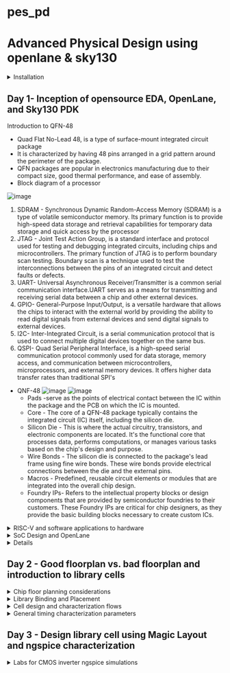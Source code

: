 # pes_pd

# Advanced Physical Design using openlane & sky130

<details>
<summary>Installation</summary>

- For windows
https://forgefunder.com/~kunal/openlane.zip
  - Download and extract the above zip file
  - Create a new machine on your Virtual box with Ubantu 19.04 Bionic Beaver Version
  - Add the extracted file into the machine
<br>
- Installation verification

```
cd Desktop/work/tools/openlane_working_dir/openlane
docker
./flow.tcl -interactive
```

![image](https://github.com/ani171/pes_pd/assets/97838595/ab9b061c-c35f-4864-a75a-627312965959)

</details>

## Day 1- Inception of opensource EDA, OpenLane, and Sky130 PDK
<deatils>
<summary>Introduction to QFN-48</summary>

- Quad Flat No-Lead 48, is a type of surface-mount integrated circuit package
-  It is characterized by having 48 pins arranged in a grid pattern around the perimeter of the package.
-  QFN packages are popular in electronics manufacturing due to their compact size, good thermal performance, and ease of assembly.
- Block diagram of a processor

![image](https://github.com/ani171/pes_pd/assets/97838595/effba290-e604-4f84-b915-e3d0036e359b)

1. SDRAM - Synchronous Dynamic Random-Access Memory (SDRAM) is a type of volatile semiconductor memory. Its primary function is to provide high-speed data storage and retrieval capabilities for temporary data storage and quick access by the processor
2. JTAG - Joint Test Action Group, is a standard interface and protocol used for testing and debugging integrated circuits, including chips and microcontrollers. The primary function of JTAG is to perform boundary scan testing. Boundary scan is a technique used to test the interconnections between the pins of an integrated circuit and detect faults or defects.
3. UART- Universal Asynchronous Receiver/Transmitter is a common serial communication interface.UART serves as a means for transmitting and receiving serial data between a chip and other external devices.
4. GPIO- General-Purpose Input/Output, is a versatile hardware that allows the chips to interact with the external world by providing the ability to read digital signals from external devices and send digital signals to external devices.
5. I2C- Inter-Integrated Circuit, is a serial communication protocol that is used to connect multiple digital devices together on the same bus.
6. QSPI- Quad Serial Peripheral Interface, is a high-speed serial communication protocol commonly used for data storage, memory access, and communication between microcontrollers, microprocessors, and external memory devices. It offers higher data transfer rates than traditional SPI's

- QNF-48
![image](https://github.com/ani171/pes_pd/assets/97838595/40d60952-0ea3-4153-a1d7-4a7e3f3667e4)
![image](https://github.com/ani171/pes_pd/assets/97838595/145f3ebc-2722-4dba-a02f-e326ab2cd333)
  - Pads -serve as the points of electrical contact between the IC within the package and the PCB on which the IC is mounted.
  - Core - The core of a QFN-48 package typically contains the integrated circuit (IC) itself, including the silicon die.
  - Silicon Die - This is where the actual circuitry, transistors, and electronic components are located. It's the functional core that processes data, performs computations, or manages various tasks based on the chip's design and purpose.
  - Wire Bonds - The silicon die is connected to the package's lead frame using fine wire bonds. These wire bonds provide electrical connections between the die and the external pins.
  - Macros - Predefined, reusable circuit elements or modules that are integrated into the overall chip design.
  - Foundry IPs- Refers to the intellectual property blocks or design components that are provided by semiconductor foundries to their customers. These Foundry IPs are critical for chip designers, as they provide the basic building blocks necessary to create custom ICs.

</deatils>

<details>
<summary>RISC-V and software applications to hardware</summary>

![image](https://github.com/ani171/pes_pd/assets/97838595/e0a7a7fc-72cb-496d-94fb-c64c0f1be6be)
- HDL language acts an interface between the RISC architecture and the layout. It converts the RTL design into a netlist and synthesizes it.
![image](https://github.com/ani171/pes_pd/assets/97838595/7c0e4892-b24a-4548-8d45-546d34d40fb6)
Application software ---> System software ---> Hardware
- System Software converts application software into binary language
  - It has three major parts:
  1. Operating system
  2. Compiler
  3. Assembler
  - The operating system acts on small functions present in C, C++, Java, or any other language codes and gives it to the Compiler which in turn generates the .exe file which has all the Instructions. The .exe file is fed into the assembler, which generates the Machine Language code through which hardware can be implemented.
  
</details>

<details>
<summary>SoC Design and OpenLane</summary>

## Requirements for ASIC Design
![image](https://github.com/ani171/pes_pd/assets/97838595/667dc3c0-bd68-4eb3-9f53-5cb30a854fff)

 ## Simplified RTL to GDSII Flow
 ![image](https://github.com/ani171/pes_pd/assets/97838595/cf62946c-8489-4021-9644-968b320821b0)

- Synthesis: Synthesis in the context of ASIC (Application-Specific Integrated Circuit) design is a crucial step in the overall ASIC design flow. It involves converting a high-level hardware description language (HDL) representation of a digital design into a gate-level netlist, which consists of logical gates (AND, OR, XOR, etc.) and flip-flops (registers).
- Floor Planning: Floor planning is the process of determining how the various functional blocks, or modules, of an ASIC will be physically placed on the silicon die. It defines the overall chip's dimensions, the location of key components, and the routing channels for interconnects.
- Power planning: Power planning, also known as power grid design, is the process of distributing power and ground throughout the ASIC to ensure stable and efficient power delivery. It involves creating a network of power rails and ground connections.
<br>
- Global Placement:
    - Global placement is the initial phase of placement and focuses on finding a rough positioning of the cells on the chip's layout.
    - It does not specify the exact coordinates but rather provides a high-level allocation of resources.

- Detailed Placement:
    - Detailed placement follows global placement and focuses on refining the positions of individual cells to achieve precise spatial coordinates.
    - It determines the exact locations of each cell and ensures that cells are placed according to design constraints and the logical interconnections between them.
<br>
- Clock Tree Synthesis: CTS aims to efficiently distribute clock signals to all flip-flops and sequential elements in the design. This ensures that all clocked elements receive a synchronized clock signal, minimizing clock skew (the variation in arrival times of clock signals) and ensuring consistent operation.
- Signal Routing: This involves the process of connecting various electronic components and interconnecting the signal paths to ensure proper functionality.
- Global Routing
    - Global routing focuses on finding a rough path for each signal through the available routing channels to connect the source and destination points.
    - It doesn't specify the exact path of each wire but rather defines high-level routing structures.
- Detailed Routing
    - Detailed routing follows global routing and focuses on refining the exact paths of each signal.
    - It specifies the specific routing resources (metal layers, vias, etc.) to be used for each net and resolves conflicts.
<br>
- Sign-off:
  - Physical Rules Checking
      - Design Rules Checking
      - Layout v/s Schematic
  - Timing Verification
      - Static Timing Analysis

## Introduction to OpenLane

OpenLane is designed to democratize the ASIC design process by providing open-source tools and methodologies. It aims to reduce the barriers to entry and enable more people to design custom integrated circuits.
Clean means:
  - No LVS Violations
  - No DRC Violations
<br>
- striVe SoC family

![image](https://github.com/ani171/pes_pd/assets/97838595/9025acfa-77a6-464c-9eb7-e7007a1db4d2)

- OpenLane ASIC flow

![image](https://github.com/ani171/pes_pd/assets/97838595/3d60a6dc-7aea-41a4-81e1-bf8bf260b1dd)

- Design For Test (DFT)
  1. Scan Insertion
  2. Automatic Test Pattern Generation (ATPG)
  3. Test Patterns Compaction
  4. Fault Coverage
  5. Fault Simulation
  
### Physical Implementation

- Also called automated PnR (Place and Route)
  - Floor/Power Planning
  - End Decoupling Capacitors and Tap cell insertion
  - Placement: Global and Detailed
  - Post-placement optimization
  - Clock Tree Synthesis (CTS)
  - Routing: Global and Detailed
    
### Logic Equivalence clock

- Every time the netlist is modified, verification must be performed
  - CTS modifies the netlist
  - Post Placement optimizations modify the netlist
- LEC is used to formally confirm that the function did not change after modifying the netlist
### Dealing with Antenna rules violations

- When a metal wire segment is fabricated, it can act as an antenna.
  - Reactive ion etching causes charge to accumulate on the wire.
  - Transistor gates can be damaged during fabrication.
- Two solutions:
  - Bridging attaches a higher layer intermediary
    - Requires Router awareness 
  - Add antenna diode cell to leak away charges
    - Antenna diodes are provided by the SCL

</details>

<details>
<suumary>Open-Source EDA Tools</suumary>

### OpenLANE Directory structure detail

![image](https://github.com/ani171/pes_pd/assets/97838595/ed0e309b-bac7-4fea-8d30-54ab148bfa61)
![image](https://github.com/ani171/pes_pd/assets/97838595/6aee3f4c-3025-46a8-b4cf-7cec36196928)
![image](https://github.com/ani171/pes_pd/assets/97838595/29dc6214-6aab-4121-8133-6924b2020991)
![image](https://github.com/ani171/pes_pd/assets/97838595/73c2b12d-b4e7-4fd7-9a4b-adc9faa552e8)

- skywate-pdk : contains all pdk-related files.
- open_pdks: set of scripts and files that convert foundry level pdks to be compatible with open source PDA tools.
- sky130A: It is a variant of pdk.
- libs.tech: specific to technology
- libs.ref: specific to tools

### Design preparation steps

![image](https://github.com/ani171/pes_pd/assets/97838595/280bfdd2-6121-45df-b5e4-acccf8d49349)
![image](https://github.com/ani171/pes_pd/assets/97838595/6894d26d-ad90-47f0-82a3-e6d843132658)
![image](https://github.com/ani171/pes_pd/assets/97838595/7f075a34-00d7-48fa-86c0-6867e72a6f99)
`less config.tcl`
![image](https://github.com/ani171/pes_pd/assets/97838595/ab426974-ccd1-496a-9f65-ff709541d6b2)
`less sky130A_sky130_fd_sc_hd_config.tcl`
![image](https://github.com/ani171/pes_pd/assets/97838595/432832ec-0aa8-4b88-a22d-11ef3fa4c501)

### Design setup stage
![image](https://github.com/ani171/pes_pd/assets/97838595/38edc184-2e68-4673-a241-6ef04b2dd65f)

### Review files after design prep and run synthesis

 ```
docker
./flow.tcl -interactive
package require openlane 0.9
prep -design picorv32a
run_synthesis
run_floorplan
```
![image](https://github.com/ani171/pes_pd/assets/97838595/e7b10f56-ddfe-47b0-acee-f0245bcf0299)
![image](https://github.com/ani171/pes_pd/assets/97838595/12de6c12-2b2e-462b-88de-5fad6419886a)
`less merged.lef`
![image](https://github.com/ani171/pes_pd/assets/97838595/04525814-f1a8-4f5a-8477-86fa1a5716ac)
`less config.tcl`
![image](https://github.com/ani171/pes_pd/assets/97838595/59bf31a6-8b44-4001-b54c-01232623e3bc)

#### Results of synthesis

![image](https://github.com/ani171/pes_pd/assets/97838595/c3d967ba-29ce-462e-8f87-1b88ab9bc186)

1. Number of cells = 14876
2. Number of dff =1613
3. Flop Ratio = 0.108

`less picorv32a.synthesis.v`

![image](https://github.com/ani171/pes_pd/assets/97838595/fc78d558-ea4a-4420-9750-553a148d0bb2)

</details>

## Day 2 -  Good floorplan vs. bad floorplan and introduction to library cells

<details>
<summary>Chip floor planning considerations</summary>

- Utilization factor and aspect ratio
![image](https://github.com/ani171/pes_pd/assets/97838595/a963ec64-9426-47b0-8cef-01530124a27a)
  - Finding W and H
      - we begin with a simple netlist taking two D flip flips, aka launch flop, and the capture flop with a simple combinational logic between them.
        
![image](https://github.com/ani171/pes_pd/assets/97838595/b3492954-5341-4029-b374-9f014fea07fe)
Converting it into the physical dimension
![image](https://github.com/ani171/pes_pd/assets/97838595/cfcbdc66-b508-4366-8c63-bb94a3bbbc49)

Given the unit area for each logic gate, we implement this die multiple times on the silicon wafer to increase the throughput. When we implement the logic into the core, the logic cells occupy 100% of the core, thereby occupying 100% of the core.

![image](https://github.com/ani171/pes_pd/assets/97838595/20bd601a-f8d2-40e3-b27c-daac51e84282)

![image](https://github.com/ani171/pes_pd/assets/97838595/8090578f-5c86-48ea-91f4-e2280935c76e)

- Utilization factor:

![image](https://github.com/ani171/pes_pd/assets/97838595/f408c088-e3db-4aa9-a5c3-fc38e26b65f8)

- Aspect ratio:
  - Ratio of the width to the height of a transistor. It is a critical parameter in the design and fabrication of integrated circuits.
  - Whenever the aspect ratio is 1 it signifies that the chip is a square-shaped chip. When the aspect ratio is other than 1 then it signifies that our chip is rectangular in shape.

![image](https://github.com/ani171/pes_pd/assets/97838595/b17b1943-fbef-447f-9595-66540b0d60d1)

### Concept of pre-placed cells

![image](https://github.com/ani171/pes_pd/assets/97838595/48f7f577-07a2-459e-a359-aa184d29313f)

![image](https://github.com/ani171/pes_pd/assets/97838595/62ebe21d-7e52-4e7b-8a54-2de286c8e814)

- Separate the two blocks as two different IPs and modules.
- We can implement this one time and can be REUSED multiple times.

![image](https://github.com/ani171/pes_pd/assets/97838595/e8b11638-f660-4ef0-8f39-3fb075b880b4)

![image](https://github.com/ani171/pes_pd/assets/97838595/6d5349cf-22d7-4e56-8f9a-99194a898200)

### De-coupling capacitors

- Decoupling capacitors are a fundamental tool in ensuring the reliable and noise-free operation of digital circuits and ICs. Properly selected and placed decoupling capacitors can help prevent signal integrity issues, reduce electromagnetic interference (EMI), and improve the overall performance and reliability of electronic systems.

![image](https://github.com/ani171/pes_pd/assets/97838595/991c7dd4-f32c-4a2a-ac90-6377512c136f)

- If Vdd' goes below the noise margin, due to Rdd and Ldd, the logic '1' at the output of the circuit won't be detected as logic '1' at the input of the circuit following this circuit.

![image](https://github.com/ani171/pes_pd/assets/97838595/cfa63073-d0fc-47fd-b635-c5ff12f711b5)

- Having a large distance from the power supply and the main circuit has a disadvantage as there are multiple voltage drops happening before it reaches the main circuit giving less voltage at the main circuit due to voltage drops, therefore, we cannot guarantee that our logic gates in the circuit are getting either a high voltage(logic 1) or a low voltage(logic 0) or a danger region or gray region(Either Logic can go to 1 or 0 giving high or low volts) hence we have a disadvantage of Voltage being far from our circuit design.
- To solve this we use Decoupling Capacitors
  - they are huge capacitors completely filled with charge, therefore if our main voltage source is 1v our decoupling capacitors also get charged to 1V.

![image](https://github.com/ani171/pes_pd/assets/97838595/57b37281-1b88-403f-bbb0-de5fd6d0c9a6)

  - surround the preplaced cells with the decoupling capacitors in order to keep the current flow as required without any problems of voltage drops. thereby ensuring each preplaced cell is getting the supply from the Decoupling capacitors.

![image](https://github.com/ani171/pes_pd/assets/97838595/66a144fd-7318-41e3-a44c-dfe918cae1e1)

### Power planning

- Power planning involves the careful management of power distribution, delivery, and consumption in an IC to ensure its proper functioning and efficiency.

![image](https://github.com/ani171/pes_pd/assets/97838595/69d1559a-de19-4dde-83a0-acd94a4e391a)

- Consider the above circuit which we used for decoupling capacitors and converting it into a Macro, now This macro is repeated multiple times on the chip creating a current Demand for each and every element of the particular macro. Now suppose one is the driver and the other is the loader each macro has decoupling capacitors and we need to send the signal from the driver to the load, we need to make sure the particular line between the driver and to load maintains the same particular signal.

![image](https://github.com/ani171/pes_pd/assets/97838595/0736914d-c013-435d-96e7-db919f71e765)

- The line between the driver and load should get the necessary power from the power supply as decoupling capacitors cannot be placed in between therefore having a possibility of voltage drop as the power supply is far from the signal line.
- Hence we consider a 16-bit bus connected to an inverter when we pass the logic to the inverter the output will be the inverted value of the input therefore all the capacitors charged to Logic 1 are now discharged to Logic 0 and vise-versa.

![image](https://github.com/ani171/pes_pd/assets/97838595/33f2ab90-1098-4eef-8a7c-b2c45bda1778)

![image](https://github.com/ani171/pes_pd/assets/97838595/2453ebcd-a460-47cc-9c02-3a4196f483f9)

- when all the other capacitors charge from Logic 0 to Logic 1 in that case all these capacitors are in demand supply from the main power supply at the same time and we have a single voltage line for all the capacitors hence we get a Voltage Droop


![image](https://github.com/ani171/pes_pd/assets/97838595/3f5610e6-7ed6-4ca3-952c-531f30b6ac92)

- We put multiple power supplies instead of a single one by creating multiple VDD and VSS lines, thereby giving any power supply demand to the circuit. The power planning structure

### Pin placement and logical cell placement blockage

- Pin placement, also known as I/O (Input/Output) pad placement, refers to the process of determining the locations and arrangement of input and output pins on an IC or PCB. These pins are used to interface with external devices or other components.

![image](https://github.com/ani171/pes_pd/assets/97838595/51ba5ec5-dae0-4a72-837a-6833d64aa619)

- Let's take 2 more designs but both are driven using different clocks with a common pre-placed cell as shown below:

![image](https://github.com/ani171/pes_pd/assets/97838595/73ec9440-0cfc-43c6-8be6-9282fec5d44c)

- Complete Design

![image](https://github.com/ani171/pes_pd/assets/97838595/5be8efa4-99a1-4058-9df7-4b0db478dbe0)

- Clock 1 and 2 drives the complete chip

### Pin placement

![image](https://github.com/ani171/pes_pd/assets/97838595/835166ab-5fee-4a50-b704-5655386dfe9f)

- After Pin placement, we make sure that none of the automated placement and routing tools place any cells in the particular area that the gaps between each clock port, the area should be blocked for placement and routing tools, hence we do logical cell placement blockage.

![image](https://github.com/ani171/pes_pd/assets/97838595/5b6b0e64-6eb3-4b04-82e0-fba2698825ad)

### Steps to run floorplan using OpenLANE

`less README.md`

![image](https://github.com/ani171/pes_pd/assets/97838595/779e9791-7eca-4f19-ab3b-0883387c7492)
![image](https://github.com/ani171/pes_pd/assets/97838595/508c7a63-f3e2-4f10-b8c4-ba26e83600fb)
![image](https://github.com/ani171/pes_pd/assets/97838595/814c5f45-93af-4023-b079-d22399ba42cc)

`less floorplan. tcl`

![image](https://github.com/ani171/pes_pd/assets/97838595/db903803-925a-4c73-8d14-db665b461479)

`run_floorplan`

![image](https://github.com/ani171/pes_pd/assets/97838595/218fda9b-7838-4c49-9a23-17de9d466730)

### Review floorplan layout in Magic

```
magic -T /home/nickson/Desktop/work/tools/openlane_working_dir/pdks/sky130A/libs.tech/magic/sky130A.tech lef read ../../tmp/merged. lef def read picorv32a.floorplan.def &
```

![image](https://github.com/ani171/pes_pd/assets/97838595/9044feaa-e94c-414f-86b4-802fb460c7a6)

- Click "S" to select the layout
- Click "V" so that the layout will fit the screen

![image](https://github.com/ani171/pes_pd/assets/97838595/07badb76-347c-4186-9aa7-e839913a6847)
![image](https://github.com/ani171/pes_pd/assets/97838595/5bf4949d-4416-4eb3-b1d5-4ddc071f8080)
![image](https://github.com/ani171/pes_pd/assets/97838595/2071fac3-c677-4625-99ab-9d507fa04316)

</details>

<details>
<summary>Library Binding and Placement</summary>

### Netlist binding

- Placement and Routing
  - The most important step in placement and routing is to bind the netlist with the physical cells.
  - Consider the particular netlist with all these Gates and the shape of the gates represents the functionality of the Gates, but in reality, we don't have shapes like the ones shown below we have them in box type with the width and height of the particular cell.
  - So at the end, we will be having each logic gate with a shape and the preplaced blocks and we will be left out with wires.

![image](https://github.com/ani171/pes_pd/assets/97838595/fa4225f6-3f93-456b-9d4e-22e6c3e10061)

  - These blocks of shape are now present on a shelf known as the Library, The Library contains various types of blocks including these(ex flip flops, AND gate, Or gate, etc)

![image](https://github.com/ani171/pes_pd/assets/97838595/25de1a1f-5821-4362-b7a1-13d3e138dc39)

  - The library also holds the information of each logic gate like delays etc, the library can be classified into 2 types one that holds the shapes and one that holds the information of each logic gate.
  - The library will have the information on the shape width and height, the delay information of each and every cell, and the required condition of the particular cells.
  - The library also holds different flavors of the cell it tries to store(ex if the 2 block is an and gate the library also shows another same AND gate but a bit bigger in size, least resistance path than the normal one as its bigger in size thereby being faster compared to the normal one), therefore it has flavors of each and every cell we try to store it in.

![image](https://github.com/ani171/pes_pd/assets/97838595/8390e6e2-e257-48a0-8a2f-29b6d17afe3a)

  - we can pick what we want to use based on our available space on the floorplan.
  - Therefore in summary library consists of everything it consists of cells, shapes and sizes of the cells, various flavors of the same cells, and the timing and delay information.

- Once we have given proper shape and size and delay information of our cell using the library the next step is to take this cell and place it onto the floorplan, so we have the floorplan, we have the netlist, we have the physical design view of the netlist in form of logic gates.

![image](https://github.com/ani171/pes_pd/assets/97838595/21e7a196-ed5c-4c4c-adb6-6b254b9fdfa3)

- The netlist won't come into the picture as we will be using the Physical view of logic gates though we will be following the connectivity information from the netlist itself.

- How this is done?
  - The placement stage will make sure that the pre-placed cell locations are not affected and kept as it is and there will be no cells that can be placed in that area.
  - We now place each of the shape cells from the physical design view of logic gates in a proper manner such that there are no delay constraints, we place them in such a way that they are close to their respective input and output port pins, and we place them close because if FF2 was placed somewhere below and the distance from FF2 to dout1 wud be higher thereby having more timing delay to communicate with the output pin.

![image](https://github.com/ani171/pes_pd/assets/97838595/7cf8f142-03c3-4093-86cf-f0d4bef124d4)

- From above we clearly see that FF1 is placed near to Din1 and FF2 is placed near to Dout1 as they are connected close to each other using the Netlist as reference we fill all the other the same way.
- we place the 2nd stage of the netlist in the way shown below:

![image](https://github.com/ani171/pes_pd/assets/97838595/299bade4-29ec-41ec-b95c-7e2fdbefb850)

- Here we see that in 2nd stage FF1 is not close to Din2 for and FF1, cell 1, cell 2, FF2 the delay between FF1 and 1 will be very minimal and similarly the delay between 1 and 2 is also minimal, we do this because of some reasons given ahead.

### Optimize placement using estimated wire length and capacitance

- In the 3rd stage placed we see that FF1 needs to be connected to Din3 and FF2 to Dout 3 but the distance between them is huge hence we try to place them diagonally as shown below:
![image](https://github.com/ani171/pes_pd/assets/97838595/f7f7dc15-e8e7-4933-884c-ed507ca06010)

- Similarly implementing stage 4 is quite tricky as we have pre-placed cells and we can't give FF1 close to Din4 therefore the distance is huge again in stage 4 as there is again a diagonally opposite I/O port for stage 4 on the chip.
- We place the stage as shown below:
![image](https://github.com/ani171/pes_pd/assets/97838595/61ce154e-2970-41a6-a272-f944b8b6cc69)
- Now we try to solve the problems that we encountered while placing these cells, the Solution for these problems is known as Optimized placement.

  - This is the stage where we do estimations where we estimate the wire length, and capacitance and based on that insert repeaters.
   - Let's consider FF1 of the 2nd stage and din2 we see that the capacitances between them are very huge as its huge length of wire and even the resistance as it depends on the length and length is huge. Therefore the signal delay is high from din2 to FF1 of 2nd stage due to the distance.
  - We fix this problem by placing a Repeater in between Din2 and FF1 of the 2nd stage to pass on the signal thereby reducing delay and loss of data, therefore whatever is told to Din2 is successfully retained by FF1 of the 2nd stage This is called Signal Integrity.
<br>

- Repeater: Repeats act as signal buffers that rejuvenate the existing signal, generating a new signal identical to the original one, and transmitting it once more. This strategy involves deploying multiple repeaters to preserve signal quality over extended distances, albeit at the expense of increased area usage, presenting a trade-off.
- In the 1st stage we don't need any repeaters, Signel Integrity is based on the wire length estimation and calculation.
- SLEW primarily relies on the capacitor's value; a larger capacitor necessitates a greater charge to fill it, leading to a poorer slew rate. In the second stage, a considerable distance separated Din2 and FF1 from Stage 2, causing the slew rate, which essentially involves transmission, to exceed its limit. This increased difficulty in reaching FF1 necessitates the addition of repeaters, as illustrated below

![image](https://github.com/ani171/pes_pd/assets/97838595/e6fce526-9731-4cdc-b3b7-0bbe4016ed03)

- In the second stage, we have optimized specific logic to eliminate any time delay between components 1 and 2, ensuring seamless signal recreation, as they are all closely positioned. The rationale behind this optimization for FF1, 1, 2, and FF2 of the second stage is our assumption that this stage operates at an exceptionally high speed. Consequently, we have clustered these logic elements in close proximity to achieve a zero-delay transmission from FF1 to FF2, even though they are distanced from their respective ports
- Stage 3
![image](https://github.com/ani171/pes_pd/assets/97838595/289d992c-1a2f-4c28-9066-94d2da97c03c)

- Stage 4

![image](https://github.com/ani171/pes_pd/assets/97838595/cbdcd049-da3c-4ff4-99e5-8935c8df9b12)

### Need for libraries and characterization

Libraries and characterization are foundational elements of the IC design process. Libraries provide standardized building blocks that enhance design productivity and reusability, while characterization provides the essential data needed to accurately model and simulate the behavior of these components, ensuring that the final design meets its performance, power, and reliability goals.

### Congestion-aware placement using RePlAce

Placement within OpenLANE involves a two-stage process:
1. Global Placement: This initial stage focuses on placing the cores without performing legalization. Legalization involves arranging standard cells in standard cell rows, ensuring they are properly abutted with one another, and avoiding any overlaps. The primary goal of global placement is to minimize wire length.
2. Detailed Placement: This phase can be rephrased as "Detailed placement" occurs after global placement. In this stage, the focus shifts to fine-tuning the placement of standard cells and ensuring all legalization requirements are met. The primary aim here is to optimize the precise arrangement of cells to further enhance circuit performance.

- For global placement, we run the `run_placement` command
![image](https://github.com/ani171/pes_pd/assets/97838595/70f34a8a-97bb-4a28-a628-eeb3cd76cbb0)

- We see that the hpwl values converge basically the length is reducing.
- To see the placement in OpenLANE type magic -T with the required file location of the placement file.
![image](https://github.com/ani171/pes_pd/assets/97838595/6f598cb0-ce44-446d-b16a-ce0c0544d283)
![image](https://github.com/ani171/pes_pd/assets/97838595/5fb9e674-cffe-41a3-a7bf-8abbd7eaf5f6)

</details>

<details>
<summary>Cell design and characterization flows</summary>

### Inputs for cell design flow

- The cell design flow involves the systematic creation and enhancement of discrete digital logic cells that constitute a standard cell library. Within these libraries, there exists a collection of pre-designed, characterized, and recyclable components, such as logic gates and flip-flops, fundamental for building integrated circuits. These libraries encompass various essential elements, including PDK, DRC, and LVS rules, SPICE models, as well as user-defined specifications. These user-defined specifications, such as pin placement and gate length parameters, are incorporated into the library by the library developer.
![image](https://github.com/ani171/pes_pd/assets/97838595/28ef7c44-3535-46f7-a45b-3f99c5f3f5a8)
![image](https://github.com/ani171/pes_pd/assets/97838595/be1e9c0e-feff-4110-8e49-5f6ed92008ac)

### Circuit Design

- Circuit Design Phase: In this initial phase, we begin by implementing a specific function using a combination of NMOS (N-type Metal-Oxide-Semiconductor) and PMOS (P-type Metal-Oxide-Semiconductor) transistors. Subsequently, we create a network graph that represents the interconnections between these transistors. From this graph, we derive Euler's path, which serves as a crucial aspect of the design. Additionally, we construct a stick diagram that visually represents the physical layout of the circuit based on the graph.
![image](https://github.com/ani171/pes_pd/assets/97838595/668f9253-50d7-4ab0-9c1d-0dc5fe59353e)

- Layout Design Phase: Following the stick diagram, we proceed with the layout design, adhering to Design Rule Check (DRC) rules to ensure manufacturability. This phase involves accurately converting the stick diagram into a layout that meets the specified DRC constraints. Furthermore, we extract parasitic elements, such as resistances and capacitances, from the layout. This information is then compiled into an extracted spice list.
![image](https://github.com/ani171/pes_pd/assets/97838595/5f88c636-0802-40f7-af0e-6126dbcfb546)
![image](https://github.com/ani171/pes_pd/assets/97838595/51e5811f-39af-4b3c-9118-2d7356573c01)

- Characterization Phase: In this step, we focus on characterizing the circuit's performance in terms of timing, noise, and power. We begin by importing the necessary models and technology files. Using this information, we generate an extracted spice netlist that reflects the circuit's behavior. Subsequently, we read subcircuits and integrated power sources into the design. We also apply a stimulus to the characterization setup, introduce required output capacitance loads, and provide the essential simulation commands to thoroughly evaluate the circuit's behavior under various conditions.
![image](https://github.com/ani171/pes_pd/assets/97838595/4a2c4af9-4a7f-4667-9703-09179ae4ca74)

This process involves transitioning from the initial logical representation of the circuit to its physical layout, ensuring adherence to design rules, extracting parasitic effects, and ultimately characterizing its performance through simulation and analysis.
- We have the description of this buffer as shown below:
![image](https://github.com/ani171/pes_pd/assets/97838595/b2490d1e-9190-443b-bb6a-c3bd093f25eb)

- For this, we have spice extracted Netlist basically whatever we have in the Layout buffer that contacts the metal layers, and everything for each element will have a resistance and capacitances we have extracted them all in terms of a spiced Netlist as shown below:
![image](https://github.com/ani171/pes_pd/assets/97838595/1be3c9ff-c613-4763-a08c-59ba00559250)

- We have the sub-circuit file loaded, it contains the actual PMOS and NMOS models as shown below:
![image](https://github.com/ani171/pes_pd/assets/97838595/581fcb78-4102-43e1-a0ef-2a26d4b9f99e)

- The industry-standard characterization flow comprises several key steps
1. Model Reading: The initial step involves reading the models, which are the first files received from the foundry.
2. Extracted Spice Netlist Reading: Next, we read the extracted spice netlist, which provides an essential representation of the circuit.
3. Behavior Recognition: In this stage, we identify and characterize the behavior of the buffer or logic gate that has been implemented.
4. Loaded Subcircuit File Reading: We proceed by reading the loaded subcircuit file to integrate the necessary components.
5. Power Source Attachment: Essential power sources are attached to the circuit to ensure proper operation.
6. Stimulus Application: Stimulus is applied to initiate and observe the circuit's response.
7. Output Capacitance Variation: Output capacitance is adjusted within a specified range to assess circuit performance under different conditions.
8. Simulation Commands: Crucial simulation commands are provided to simulate and evaluate the circuit.
- These eight steps are typically consolidated into a configuration file that is input into the characterization software, known as GUNA. GUNA performs comprehensive characterization, generating separate timing, power, noise, and .lib (library) files. As a result, characterization is further subdivided into timing, power, and noise characterization processes.

</details>

<details>
<summary>General timing characterization parameters</summary>
  
- By examining the descriptive image of the buffer during characterization, we gain insights into various threshold points within the waveform. These points are referred to as "Timing Threshold Definitions." Below, you can find the timing thresholds for the depicted image.
- The output of the waveform looks like this shown below:
  
![image](https://github.com/ani171/pes_pd/assets/97838595/c59122ae-54ae-4352-94b4-d20560d13572)

- The waveform presented above is designed to provide insights into the slew rates of the signal. The red graph represents the rising slew, while the blue graph illustrates the falling slew, with distinct high and low values for each. Additionally, similar representations are available for input rise and fall as well as output rise and fall, with the input rise and fall depicted below.

![image](https://github.com/ani171/pes_pd/assets/97838595/587ed7c7-3982-4bd8-aa90-418583f675cf)

- The output rise and fall is shown below:
![image](https://github.com/ani171/pes_pd/assets/97838595/3865300c-c92a-460d-9063-2d70a2d6a4fb)

- Timing threshold definitions

![image](https://github.com/ani171/pes_pd/assets/97838595/ffbbe4be-4138-40a7-8fba-d40cb45d9405)

- Propagation delay: The time difference between when the transitional input reaches 50% of its final value and when the output reaches 50% of its final value.
```
Propagation delay=time(out_fall_thr)-time(in_rise_thr)
```
![image](https://github.com/ani171/pes_pd/assets/97838595/afe8aa07-d711-4422-a60d-0a58f4db33c7)
![image](https://github.com/ani171/pes_pd/assets/97838595/ade0f4eb-d796-4405-94cc-9ef8a12eed0a)

- Transition Time: The time it takes the signal to move between states is the transition time, where the time is measured between 10% and 90% or 20% to 80% of the signal levels.
```
Rise transition time = time(slew_high_rise_thr) - time (slew_low_rise_thr)
```
```
Fall transition time = time(slew_high_fall_thr) - time (slew_low_fall_thr)
```
![image](https://github.com/ani171/pes_pd/assets/97838595/cb5f8e16-e0f0-476a-a6c6-f20e5094b87f)

</details>

## Day 3 - Design library cell using Magic Layout and ngspice characterization

<details>
<summary>Labs for CMOS inverter ngspice simulations</summary>

- The IO Placer revision process in Place and Route (PnR) is an iterative workflow, allowing for adjustments to environment variables as needed. One example is the flexibility to modify the pin configuration within the core area, transitioning from an initially evenly distributed placement to an alternative arrangement when necessary.
![image](https://github.com/ani171/pes_pd/assets/97838595/80426bdf-8c04-4fe3-b43e-93bdabbeab56)
- Here in the above image we see that all the I/O pins are located at output equidistant of each other.
- to view the floorplan mode we can go to `floorplan.tcl`
![image](https://github.com/ani171/pes_pd/assets/97838595/9465ae6a-b61f-489a-b72f-ca078c7e2cf7)

- After making modifications to the run floorplan by changing the mode to 2, the resulting layout features a structure in which the I/O pins are positioned in a stacked configuration, meaning they are arranged vertically, with one pin directly above another. This stacking arrangement can be useful for optimizing space utilization and improving signal routing efficiency in the design.

![image](https://github.com/ani171/pes_pd/assets/97838595/0e024cb4-1a88-4ae1-a83d-f86f987b9e79)

### Lab steps to git clone vsdstdcelldesign

- During this lab session, our task involves utilizing Git to clone document files associated with PMOS and NMOS spice models. Subsequently, upon performing the Git clone operation, a VSD standard cell design file will be generated within OpenLane.

![image](https://github.com/ani171/pes_pd/assets/97838595/0e0352f1-d80c-4768-b32f-9940c4649030)
![image](https://github.com/ani171/pes_pd/assets/97838595/647c5c12-45d0-4a09-b588-e4482a5666b7)

</details>

